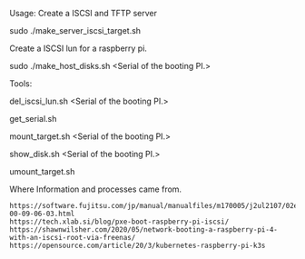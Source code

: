 
Usage:  Create a ISCSI and TFTP server

  sudo ./make_server_iscsi_target.sh
  
Create a ISCSI lun for a raspberry pi.
        
  sudo ./make_host_disks.sh \<Serial of the booting PI.\>

Tools:

  del_iscsi_lun.sh \<Serial of the booting PI.\>

  get_serial.sh 
  
  mount_target.sh \<Serial of the booting PI.\>
  
  show_disk.sh \<Serial of the booting PI.\>
  
  umount_target.sh 


Where Information and processes came from.

    https://software.fujitsu.com/jp/manual/manualfiles/m170005/j2ul2107/02enz203/j2107-00-09-06-03.html
    https://tech.xlab.si/blog/pxe-boot-raspberry-pi-iscsi/
    https://shawnwilsher.com/2020/05/network-booting-a-raspberry-pi-4-with-an-iscsi-root-via-freenas/
    https://opensource.com/article/20/3/kubernetes-raspberry-pi-k3s

